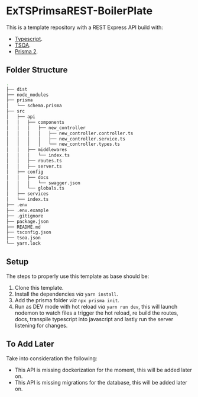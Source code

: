 # ExTSPrimsaREST-BoilerPlate

This is a template repository with a REST Express API build with:

-   [Typescript](https://www.typescriptlang.org/tsconfig).
-   [TSOA](https://tsoa-community.github.io/docs/getting-started.html#initializing-our-project).
-   [Prisma 2](https://www.prisma.io/docs/getting-started/setup-prisma/add-to-existing-project-typescript-postgres).

## Folder Structure

``` bash
.
├── dist
├── node_modules
├── prisma
│   └── schema.prisma
├── src
│   ├── api
│   │   ├── components
│   │   │   ├── new_controller
│   │   │   │   ├── new_controller.controller.ts
│   │   │   │   ├── new_controller.service.ts
│   │   │   │   └── new_controller.types.ts
│   │   ├── middlewares
│   │   │   └── index.ts
│   │   ├── routes.ts
│   │   ├── server.ts
│   ├── config
│   │   ├── docs
│   │   │   └── swagger.json
│   │   └── globals.ts
│   ├── services
│   └── index.ts
├── .env
├── .env.example
├── .gitignore
├── package.json
├── README.md
├── tsconfig.json
├── tsoa.json
└── yarn.lock
```

## Setup

The steps to properly use this template as base should be:

1. Clone this template.
2. Install the dependencies _via_ `yarn install`.
3. Add the prisma folder _via_ `npx prisma init`.
4. Run as DEV mode with hot reload _via_ `yarn run dev`, this will launch nodemon to watch files a trigger the hot reload, re build the routes, docs, transpile typescript into javascript and lastly run the server listening for changes.

## To Add Later

Take into consideration the following:

-   This API is missing dockerization for the moment, this will be added later on.
-   This API is missing migrations for the database, this will be added later on.
